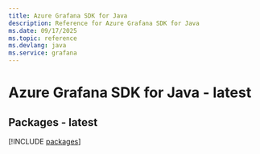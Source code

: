 ```yaml
---
title: Azure Grafana SDK for Java
description: Reference for Azure Grafana SDK for Java
ms.date: 09/17/2025
ms.topic: reference
ms.devlang: java
ms.service: grafana
---
```

# Azure Grafana SDK for Java - latest
## Packages - latest
[!INCLUDE [packages](grafana-index.md)]